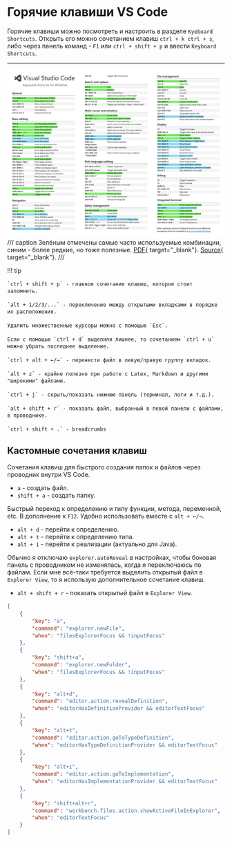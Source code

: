 # Горячие клавиши VS Code

Горячие клавиши можно посмотреть и настроить в разделе `Kyeboard Shortcuts`. Открыть его можно сочетанием клавиш `ctrl + k ctrl + s`, либо через панель команд - `F1` или `ctrl + shift + p` и ввести `Keyboard Shortcuts`.

****

![Сочетания клавиш VS Code](attachments/vscode-keyboard-shortcuts.png)
/// caption
Зелёным отмечены самые часто используемые комбинации, синим - более редкие, но тоже полезные. [PDF](attachments/vscode-keyboard-shortcuts.pdf){ target="_blank"}. [Source](https://code.visualstudio.com/shortcuts/keyboard-shortcuts-windows.pdf){ target="_blank"}.
///

!!! tip

    `ctrl + shift + p` - главное сочетание клавиш, которое стоит запомнить.

    `alt + 1/2/3/...` - переключение между открытыми вкладками в порядке их расположения.

    Удалить множественные курсоры можно с помощью `Esc`.

    Если с помощью `ctrl + d` выделили лишнее, то сочетанием `ctrl + u` можно убрать последнее выделение.

    `ctrl + alt + ←/→` - перенести файл в левую/правую группу вкладок.

    `alt + z` - крайне полезно при работе с Latex, Markdown и другими "широкими" файлами.

    `ctrl + j` - скрыть/показать нижнюю панель (терминал, логи и т.д.).

    `alt + shift + r` - показать файл, выбранный в левой панели с файлами, в проводнике.

    `ctrl + shift + .` - breadcrumbs

## Кастомные сочетания клавиш

Сочетания клавиш для быстрого создания папок и файлов через проводник внутри VS Code.

- `a` - создать файл.
- `shift + a` - создать папку.

Быстрый переход к определению и типу функции, метода, переменной, etc. В дополнение к `F12`. Удобно использовать вместе с `alt + ←/→`.

- `alt + d` - перейти к определению.
- `alt + t` - перейти к определению типа.
- `alt + i` - перейти к реализации (актуально для Java).

Обычно я отключаю `explorer.autoReveal` в настройках, чтобы боковая панель с проводником не изменялась, когда я переключаюсь по файлам. Если мне всё-таки требуется выделить открытый файл в `Explorer View`, то я использую дополнительное сочетание клавиш.

- `alt + shift + r` - показать открытый файл в `Explorer View`.

```json
[
    {
        "key": "a",
        "command": "explorer.newFile",
        "when": "filesExplorerFocus && !inputFocus"
    },
    {
        "key": "shift+a",
        "command": "explorer.newFolder",
        "when": "filesExplorerFocus && !inputFocus"
    },
    {
        "key": "alt+d",
        "command": "editor.action.revealDefinition",
        "when": "editorHasDefinitionProvider && editorTextFocus"
    },
    {
        "key": "alt+t",
        "command": "editor.action.goToTypeDefinition",
        "when": "editorHasTypeDefinitionProvider && editorTextFocus"
    },
    {
        "key": "alt+i",
        "command": "editor.action.goToImplementation",
        "when": "editorHasImplementationProvider && editorTextFocus"
    },
    {
        "key": "shift+alt+r",
        "command": "workbench.files.action.showActiveFileInExplorer",
        "when": "editorTextFocus"
    }
]
```